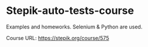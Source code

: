 # Stepik-auto-tests-course
Examples and homeworks. Selenium &amp; Python are used.

Course URL: https://stepik.org/course/575
